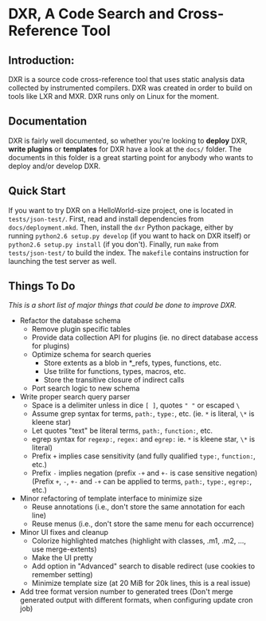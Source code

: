 DXR, A Code Search and Cross-Reference Tool
===========================================

Introduction:
-------------
DXR is a source code cross-reference tool that uses static analysis data
collected by instrumented compilers. DXR was created in order to build on
tools like LXR and MXR. DXR runs only on Linux for the moment.


Documentation
-------------
DXR is fairly well documented, so whether you're looking to **deploy** DXR,
**write plugins** or **templates** for DXR have a look at the `docs/` folder.
The documents in this folder is a great starting point for anybody who wants
to deploy and/or develop DXR.


Quick Start
-----------
If you want to try DXR on a HelloWorld-size project, one is located in
`tests/json-test/`. First, read and install dependencies from
`docs/deployment.mkd`. Then, install the `dxr` Python package, either by
running `python2.6 setup.py develop` (if you want to hack on DXR itself) or
`python2.6 setup.py install` (if you don't). Finally, run `make` from
`tests/json-test/` to build the index. The `makefile` contains instruction for
launching the test server as well.


Things To Do
------------
_This is a short list of major things that could be done to improve DXR._

  * Refactor the database schema
     - Remove plugin specific tables
     - Provide data collection API for plugins (ie. no direct database access for plugins)
     - Optimize schema for search queries
        - Store extents as a blob in *_refs, types, functions, etc.
        - Use trilite for functions, types, macros, etc.
        - Store the transitive closure of indirect calls
     - Port search logic to new schema
  * Write proper search query parser
     - Space is a delimiter unless in dice `[ ]`, quotes `" "` or escaped `\ `
     - Assume grep syntax for terms, `path:`, `type:`, etc. (ie. `*` is literal, `\*` is kleene star)
     - Let quotes "text" be literal terms, `path:`, `function:`, etc.
     - egrep syntax for `regexp:`, `regex:` and `egrep:` ie. `*` is kleene star, `\*` is literal)
     - Prefix `+` implies case sensitivity (and fully qualified `type:`, `function:`, etc.)
     - Prefix `-` implies negation (prefix `-+` and `+-` is case sensitive negation)
     (Prefix `+`, `-`, `+-` and `-+` can be applied to terms, `path:`, `type:`, `egrep:`, etc.)
  * Minor refactoring of template interface to minimize size
     - Reuse annotations (i.e., don't store the same annotation for each line)
     - Reuse menus (i.e., don't store the same menu for each occurrence)
  * Minor UI fixes and cleanup
     - Colorize highlighted matches (highlight with classes, .m1, .m2, ..., use merge-extents)
     - Make the UI pretty
     - Add option in "Advanced" search to disable redirect (use cookies to remember setting)
     - Minimize template size (at 20 MiB for 20k lines, this is a real issue)
  * Add tree format version number to generated trees
    (Don't merge generated output with different formats, when configuring update cron job)
